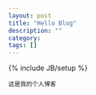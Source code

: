 ```yaml
---
layout: post
title: "Hello Blog"
description: ""
category: 
tags: []
---
```

{% include JB/setup %}

    这是我的个人博客
